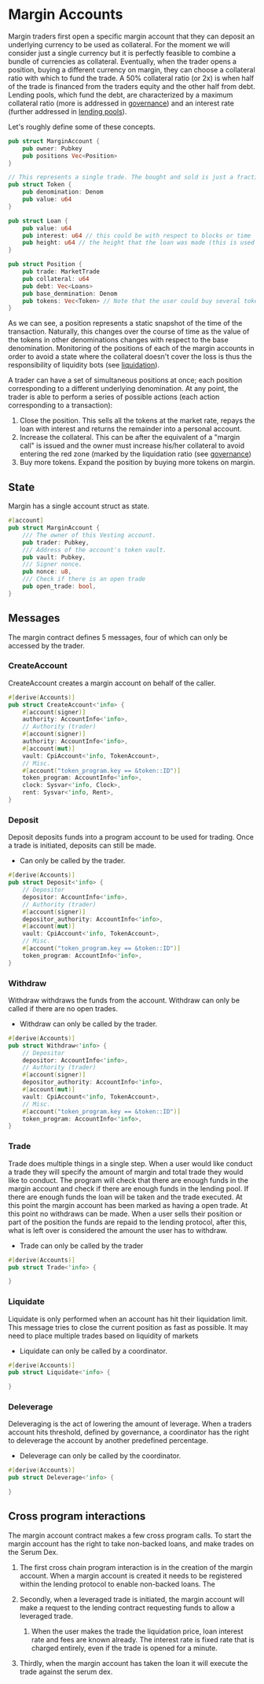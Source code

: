 # Margin Accounts

Margin traders first open a specific margin account that they can deposit an underlying currency to be used as collateral. For the moment we will consider just a single currency but it is perfectly feasible to combine a bundle of currencies as collateral. Eventually, when the trader opens a position, buying a different currency on margin, they can choose a collateral ratio with which to fund the trade. A 50% collateral ratio (or 2x) is when half of the trade is financed from the traders equity and the other half from debt. Lending pools, which fund the debt, are characterized by a maximum collateral ratio (more is addressed in [governance](./governance.md)) and an interest rate (further addressed in [lending pools](./lending.md)). 

Let's roughly define some of these concepts.

```rust
pub struct MarginAccount {
    pub owner: Pubkey
    pub positions Vec<Position>
}

// This represents a single trade. The bought and sold is just a fractional representation of the price
pub struct Token {
    pub denomination: Denom
    pub value: u64
}

pub struct Loan {
    pub value: u64
    pub interest: u64 // this could be with respect to blocks or time
    pub height: u64 // the height that the loan was made (this is used to calculate the accrual of interest)
}

pub struct Position {
    pub trade: MarketTrade
    pub collateral: u64
    pub debt: Vec<Loans>
    pub base_denmination: Denom
    pub tokens: Vec<Token> // Note that the user could buy several tokens on margin
}
```

As we can see, a position represents a static snapshot of the time of the transaction. Naturally, this changes over the course of time as the value of the tokens in other denominations
changes with respect to the base denomination. Monitoring of the positions of each of the margin accounts in order to avoid a state where the collateral doesn't cover the loss is thus the responsibility of liquidity bots (see [liquidation](./liquidation.md)). 

A trader can have a set of simultaneous positions at once; each position corresponding to a different underlying denomination. At any point, the trader is able to perform a series of possible
actions (each action corresponding to a transaction): 

1. Close the position. This sells all the tokens at the market rate, repays the loan with interest and returns the remainder into a personal account.
2. Increase the collateral. This can be after the equivalent of a "margin call" is issued and the owner must increase his/her collateral to avoid entering the red zone (marked by the liquidation ratio (see [governance](./governance.md))
3. Buy more tokens. Expand the position by buying more tokens on margin.

## State

Margin has a single account struct as state. 

```rust
#[account]
pub struct MarginAccount {
    /// The owner of this Vesting account.
    pub trader: Pubkey,
    /// Address of the account's token vault.
    pub vault: Pubkey,
    /// Signer nonce.
    pub nonce: u8,
    /// Check if there is an open trade
    pub open_trade: bool,
}
```

## Messages

The margin contract defines 5 messages, four of which can only be accessed by the trader. 

### CreateAccount

CreateAccount creates a margin account on behalf of the caller.

```rust
#[derive(Accounts)]
pub struct CreateAccount<'info> {
    #[account(signer)]
    authority: AccountInfo<'info>,
    // Authority (trader)
    #[account(signer)]
    authority: AccountInfo<'info>,
    #[account(mut)]
    vault: CpiAccount<'info, TokenAccount>,
    // Misc.
    #[account("token_program.key == &token::ID")]
    token_program: AccountInfo<'info>,
    clock: Sysvar<'info, Clock>,
    rent: Sysvar<'info, Rent>,
}
```

### Deposit

Deposit deposits funds into a program account to be used for trading. Once a trade is initiated, deposits can still be made. 

- Can only be called by the trader.

```rust
#[derive(Accounts)]
pub struct Deposit<'info> {
    // Depositor
    depositor: AccountInfo<'info>,
    // Authority (trader)
    #[account(signer)]
    depositor_authority: AccountInfo<'info>,
    #[account(mut)]
    vault: CpiAccount<'info, TokenAccount>,
    // Misc.
    #[account("token_program.key == &token::ID")]
    token_program: AccountInfo<'info>,
}
```

### Withdraw

Withdraw withdraws the funds from the account. Withdraw can only be called if there are no open trades. 

- Withdraw can only be called by the trader. 

```rust
#[derive(Accounts)]
pub struct Withdraw<'info> {
    // Depositor
    depositor: AccountInfo<'info>,
    // Authority (trader)
    #[account(signer)]
    depositor_authority: AccountInfo<'info>,
    #[account(mut)]
    vault: CpiAccount<'info, TokenAccount>,
    // Misc.
    #[account("token_program.key == &token::ID")]
    token_program: AccountInfo<'info>,
}
```

### Trade

Trade does multiple things in a single step. When a user would like conduct a trade they will specify the amount of margin and total trade they would like to conduct. The program will check that there are enough funds in the margin account and check if there are enough funds in the lending pool. If there are enough funds the loan will be taken and the trade executed. At this point the margin account has been marked as having a open trade. At this point no withdraws can be made. When a user sells their position or part of the position the funds are repaid to the lending protocol, after this, what is left over is considered the amount the user has to withdraw. 

- Trade can only be called by the trader

```rust
#[derive(Accounts)]
pub struct Trade<'info> {

}
```

### Liquidate

Liquidate is only performed when an account has hit their liquidation limit. This message tries to close the current position as fast as possible. It may need to place multiple trades based on liquidity of markets

- Liquidate can only be called by a coordinator. 

```rust
#[derive(Accounts)]
pub struct Liquidate<'info> {

}
```



### Deleverage

Deleveraging is the act of lowering the amount of leverage. When a traders account hits threshold, defined by governance, a coordinator has the right to deleverage the account by another predefined percentage. 

- Deleverage can only be called by the coordinator.

```rust
#[derive(Accounts)]
pub struct Deleverage<'info> {

}
```

## Cross program interactions

The margin account contract makes a few cross program calls. To start the margin account has the right to take non-backed loans, and make trades on the Serum Dex. 

1. The first cross chain program interaction is in the creation of the margin account. When a margin account is created it needs to be registered within the lending protocol to enable non-backed loans. The

2. Secondly, when a leveraged trade is initiated, the margin account will make a request to the lending contract requesting funds to allow a leveraged trade. 
   1. When the user makes the trade the liquidation price, loan interest rate and fees are known already. The interest rate is fixed rate that is charged entirely, even if the trade is opened for a minute. 

3. Thirdly, when the margin account has taken the loan it will execute the trade against the serum dex.
